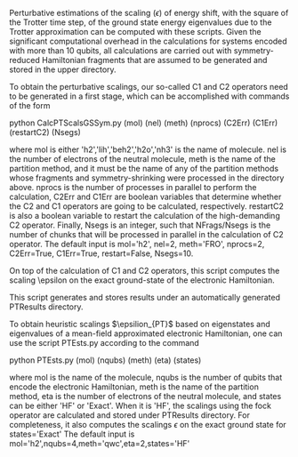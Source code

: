 Perturbative estimations of the scaling ($\epsilon$) of energy shift, with the square of the Trotter time step, of the ground state energy eigenvalues due to the Trotter approximation
can be computed with these scripts. Given the significant computational overhead in the calculations for systems encoded with more than 10 qubits, all calculations are carried out with symmetry-reduced Hamiltonian fragments that are assumed to be generated and stored in the upper directory.

To obtain the perturbative scalings, our so-called C1 and C2 operators need to be generated in a first stage, which can be accomplished with commands of  the form

python CalcPTScalsGSSym.py (mol) (nel) (meth) (nprocs) (C2Err) (C1Err) (restartC2) (Nsegs)

where mol is either 'h2','lih','beh2','h2o','nh3' is the name of molecule. nel is the number of electrons of the neutral molecule, meth is the name of the partition method, and it must be the name of any of the partition methods whose fragments and symmetry-shrinking were processed in the directory above. nprocs is the number of processes in parallel to perform the calculation, C2Err and C1Err are boolean variables that determine whether the C2 and C1 operators are going to be calculated, respectively. restartC2 is also a boolean variable to restart the calculation of the high-demanding C2 operator. Finally, Nsegs is an integer, such that NFrags/Nsegs is the number of chunks that will be processed in parallel in the calculation of C2 operator.
The default input is mol='h2', nel=2, meth='FRO', nprocs=2, C2Err=True, C1Err=True, restart=False, Nsegs=10.

On top of the calculation of C1 and C2 operators, this script computes the scaling \epsilon on the exact ground-state of the electronic Hamiltonian.

This script generates and stores results under an automatically generated PTResults directory.

To obtain heuristic scalings $\epsilion_{PT}$ based on eigenstates and eigenvalues of a mean-field approximated electronic Hamiltonian, one can use the script PTEsts.py according to the command

python PTEsts.py (mol) (nqubs) (meth) (eta) (states)

where mol is the name of the molecule, nqubs is the number of qubits that encode the electronic Hamiltonian, meth is the name of the partition method, eta is the number of electrons of the neutral molecule, and states can be either 'HF' or 'Exact'. When it is 'HF', the scalings using the fock operator are calculated and stored under PTResults directory. For completeness, it also computes the scalings $\epsilon$ on the exact ground state for states='Exact'
The default input is mol='h2',nqubs=4,meth='qwc',eta=2,states='HF'




